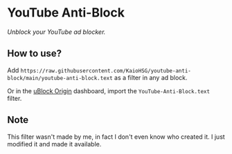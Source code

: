 # YouTube Anti-Block

*Unblock your YouTube ad blocker.*

## How to use?

Add `https://raw.githubusercontent.com/KaioHSG/youtube-anti-block/main/youtube-anti-block.text` as a filter in any ad block.

Or in the [uBlock Origin](https://ublockorigin.com/) dashboard, import the `YouTube-Anti-Block.text` filter.

## Note

This filter wasn't made by me, in fact I don't even know who created it. I just modified it and made it available.
